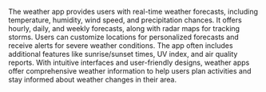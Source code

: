 The weather app provides users with real-time weather forecasts, including temperature,
humidity, wind speed, and precipitation chances. It offers hourly, daily, and weekly forecasts, along with radar maps for tracking storms.
Users can customize locations for personalized forecasts and receive alerts for severe weather conditions. The app often includes additional features 
like sunrise/sunset times, UV index, and air quality reports. With intuitive interfaces and user-friendly designs, 
weather apps offer comprehensive weather information to help users plan activities and stay informed about weather changes in their area.
